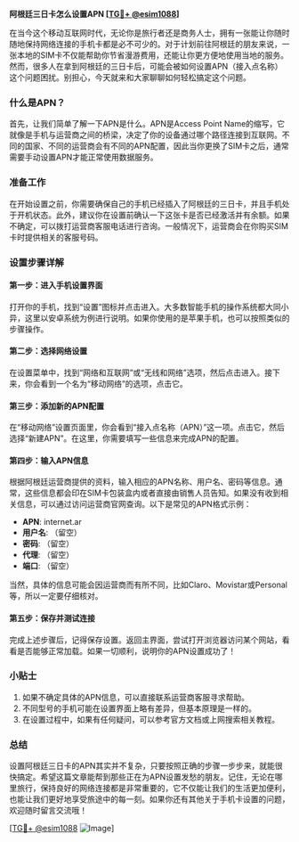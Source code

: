 **阿根廷三日卡怎么设置APN [[TG💪+ @esim1088](https://t.me/s/esim1088)]**

在当今这个移动互联网时代，无论你是旅行者还是商务人士，拥有一张能让你随时随地保持网络连接的手机卡都是必不可少的。对于计划前往阿根廷的朋友来说，一张本地的SIM卡不仅能帮助你节省漫游费用，还能让你更方便地使用当地的服务。然而，很多人在拿到阿根廷的三日卡后，可能会被如何设置APN（接入点名称）这个问题困扰。别担心，今天就来和大家聊聊如何轻松搞定这个问题。

### 什么是APN？

首先，让我们简单了解一下APN是什么。APN是Access Point Name的缩写，它就像是手机与运营商之间的桥梁，决定了你的设备通过哪个路径连接到互联网。不同的国家、不同的运营商会有不同的APN配置，因此当你更换了SIM卡之后，通常需要手动设置APN才能正常使用数据服务。

### 准备工作

在开始设置之前，你需要确保自己的手机已经插入了阿根廷的三日卡，并且手机处于开机状态。此外，建议你在设置前确认一下这张卡是否已经激活并有余额。如果不确定，可以拨打运营商客服电话进行咨询。一般情况下，运营商会在你购买SIM卡时提供相关的客服号码。

### 设置步骤详解

#### 第一步：进入手机设置界面

打开你的手机，找到“设置”图标并点击进入。大多数智能手机的操作系统都大同小异，这里以安卓系统为例进行说明。如果你使用的是苹果手机，也可以按照类似的步骤操作。

#### 第二步：选择网络设置

在设置菜单中，找到“网络和互联网”或“无线和网络”选项，然后点击进入。接下来，你会看到一个名为“移动网络”的选项，点击它。

#### 第三步：添加新的APN配置

在“移动网络”设置页面里，你会看到“接入点名称（APN）”这一项。点击它，然后选择“新建APN”。在这里，你需要填写一些信息来完成APN的配置。

#### 第四步：输入APN信息

根据阿根廷运营商提供的资料，输入相应的APN名称、用户名、密码等信息。通常，这些信息都会印在SIM卡包装盒内或者直接由销售人员告知。如果没有收到相关信息，可以通过访问运营商官网查询。以下是常见的APN格式示例：

- **APN**: internet.ar
- **用户名**: （留空）
- **密码**: （留空）
- **代理**: （留空）
- **端口**: （留空）

当然，具体的信息可能会因运营商而有所不同，比如Claro、Movistar或Personal等，所以一定要仔细核对。

#### 第五步：保存并测试连接

完成上述步骤后，记得保存设置。返回主界面，尝试打开浏览器访问某个网站，看看是否能够正常加载。如果一切顺利，说明你的APN设置成功了！

### 小贴士

1. 如果不确定具体的APN信息，可以直接联系运营商客服寻求帮助。
2. 不同型号的手机可能在设置界面上略有差异，但基本原理是一样的。
3. 在设置过程中，如果有任何疑问，可以参考官方文档或上网搜索相关教程。

### 总结

设置阿根廷三日卡的APN其实并不复杂，只要按照正确的步骤一步步来，就能很快搞定。希望这篇文章能帮到那些正在为APN设置发愁的朋友。记住，无论在哪里旅行，保持良好的网络连接都是非常重要的，它不仅能让我们的生活更加便利，也能让我们更好地享受旅途中的每一刻。如果你还有其他关于手机卡设置的问题，欢迎随时留言交流哦！

[[TG💪+ @esim1088](https://t.me/s/esim1088) ![Image](https://i.postimg.cc/4NQfJmqS/Snipaste-2025-05-13-00-14-12.png)]
